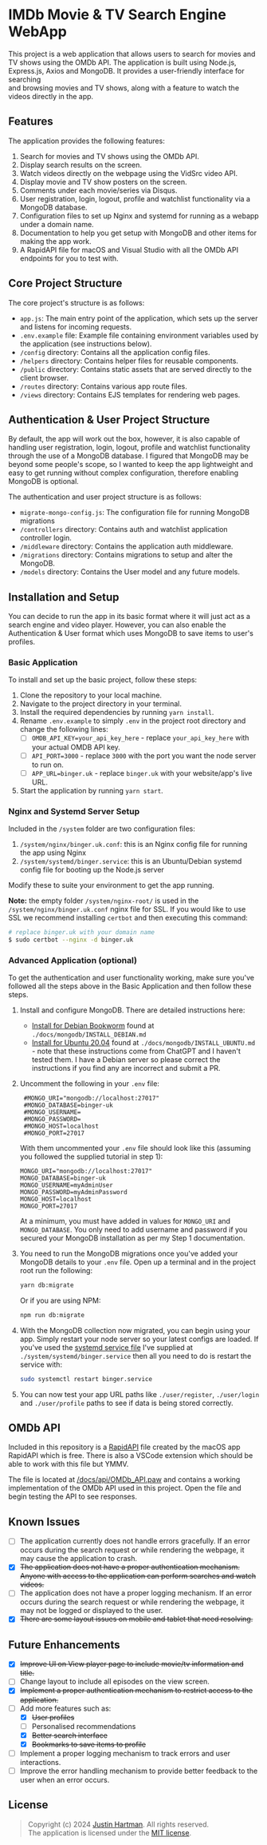 # IMDb Movie & TV Search Engine WebApp

This project is a web application that allows users to search for movies and TV shows using the OMDb API. The 
application is built using Node.js, Express.js, Axios and MongoDB. It provides a user-friendly interface for searching  
and browsing movies and TV shows, along with a feature to watch the videos directly in the app.

## Features

The application provides the following features:

1. Search for movies and TV shows using the OMDb API. 
2. Display search results on the screen. 
3. Watch videos directly on the webpage using the VidSrc video API. 
4. Display movie and TV show posters on the screen.
5. Comments under each movie/series via Disqus.
6. User registration, login, logout, profile and watchlist functionality via a MongoDB database.
7. Configuration files to set up Nginx and systemd for running as a webapp under a domain name.
8. Documentation to help you get setup with MongoDB and other items for making the app work.
9. A RapidAPI file for macOS and Visual Studio with all the OMDb API endpoints for you to test with.

## Core Project Structure

The core project's structure is as follows:

- `app.js`: The main entry point of the application, which sets up the server and listens for incoming requests.
- `.env.example` file: Example file containing environment variables used by the application (see instructions below).
- `/config` directory: Contains all the application config files.
- `/helpers` directory: Contains helper files for reusable components.
- `/public` directory: Contains static assets that are served directly to the client browser.
- `/routes` directory: Contains various app route files.
- `/views` directory: Contains EJS templates for rendering web pages.

## Authentication & User Project Structure

By default, the app will work out the box, however, it is also capable of handling user registration,
login, logout, profile and watchlist functionality through the use of a MongoDB database.
I figured that MongoDB may be beyond some people's scope, so I wanted to keep the app lightweight and easy to get 
running without complex configuration, therefore enabling MongoDB is optional.

The authentication and user project structure is as follows:

- `migrate-mongo-config.js`: The configuration file for running MongoDB migrations
- `/controllers` directory: Contains auth and watchlist application controller login. 
- `/middleware` directory: Contains the application auth middleware.
- `/migrations` directory: Contains migrations to setup and alter the MongoDB.
- `/models` directory: Contains the User model and any future models. 

## Installation and Setup

You can decide to run the app in its basic format where it will just act as a search engine and video player.
However, you can also enable the Authentication & User format which uses MongoDB to save items to user's profiles.

### Basic Application

To install and set up the basic project, follow these steps:

1. Clone the repository to your local machine.
2. Navigate to the project directory in your terminal.
3. Install the required dependencies by running `yarn install`.
4. Rename `.env.example` to simply `.env` in the project root directory and change the following lines:
   - [ ] `OMDB_API_KEY=your_api_key_here` - replace `your_api_key_here` with your actual OMDB API key.
   - [ ] `API_PORT=3000` - replace `3000` with the port you want the node server to run on. 
   - [ ] `APP_URL=binger.uk` - replace `binger.uk` with your website/app's live URL.
5. Start the application by running `yarn start`.

### Nginx and Systemd Server Setup

Included in the `/system` folder are two configuration files:

1. `/system/nginx/binger.uk.conf`: this is an Nginx config file for running the app using Nginx
2. `/system/systemd/binger.service`: this is an Ubuntu/Debian systemd config file for booting up the Node.js server

Modify these to suite your environment to get the app running.

**Note:** the empty folder `/system/nginx-root/` is used in the `/system/nginx/binger.uk.conf` nginx file for SSL.
If you would like to use SSL we recommend installing `certbot` and then executing this command:

```bash
# replace binger.uk with your domain name
$ sudo certbot --nginx -d binger.uk
```

### Advanced Application (optional)

To get the authentication and user functionality working, make sure you've followed all the steps above in the Basic 
Application and then follow these steps.

1. Install and configure MongoDB. There are detailed instructions here:
   - [Install for Debian Bookworm](./docs/mongodb/INSTALL_DEBIAN.md) found at `./docs/mongodb/INSTALL_DEBIAN.md`
   - [Install for Ubuntu 20.04](./docs/mongodb/INSTALL_UBUNTU.md) found at `./docs/mongodb/INSTALL_UBUNTU.md` - note 
     that these instructions come from ChatGPT and I haven't tested them.
     I have a Debian server so please correct the instructions if you find any are incorrect and submit a PR.

2. Uncomment the following in your `.env` file:
   ```dotenv
    #MONGO_URI="mongodb://localhost:27017"
    #MONGO_DATABASE=binger-uk
    #MONGO_USERNAME=
    #MONGO_PASSWORD=
    #MONGO_HOST=localhost
    #MONGO_PORT=27017
   ```
   With them uncommented your `.env` file should look like this (assuming you followed the supplied tutorial in step 1): 
    ```dotenv
    MONGO_URI="mongodb://localhost:27017"
    MONGO_DATABASE=binger-uk
    MONGO_USERNAME=myAdminUser
    MONGO_PASSWORD=myAdminPassword
    MONGO_HOST=localhost
    MONGO_PORT=27017
   ```
   At a minimum, you must have added in values for `MONGO_URI` and `MONGO_DATABASE`.
   You only need to add username and password if you secured your MongoDB installation as per my Step 1 documentation.   

3. You need to run the MongoDB migrations once you've added your MongoDB details to your `.env` file. 
   Open up a terminal and in the project root run the following:
   ```bash
   yarn db:migrate
   ```
   Or if you are using NPM:
   ```bash
   npm run db:migrate
   ```

4. With the MongoDB collection now migrated, you can begin using your app. Simply restart your node server so your 
   latest configs are loaded. If you've used the [systemd service file](./system/systemd/binger.service) I've supplied 
   at `./system/systemd/binger.service` then all you need to do is restart the service with:
   ```bash
   sudo systemctl restart binger.service
   ```

5. You can now test your app URL paths like `./user/register`, `./user/login` and `./user/profile` paths to see if data 
   is being stored correctly.

## OMDb API

Included in this repository is a [RapidAPI](https://rapidapi.com) file created by the macOS app RapidAPI which is free.
There is also a VSCode extension which should be able to work with this file but YMMV.

The file is located at [/docs/api/OMDb_API.paw](/docs/api/OMDb_API.paw) and contains a working implementation of the 
OMDb API used in this project. Open the file and begin testing the API to see responses.

## Known Issues

- [ ] The application currently does not handle errors gracefully. If an error occurs during the search request or 
      while rendering the webpage, it may cause the application to crash.
- [x] ~~The application does not have a proper authentication mechanism. Anyone with access to the application can 
      perform searches and watch videos.~~
- [ ] The application does not have a proper logging mechanism. If an error occurs during the search request or while 
      rendering the webpage, it may not be logged or displayed to the user.
- [x] ~~There are some layout issues on mobile and tablet that need resolving.~~

## Future Enhancements

- [x] ~~Improve UI on View player page to include movie/tv information and title.~~
- [ ] Change layout to include all episodes on the view screen.
- [x] ~~Implement a proper authentication mechanism to restrict access to the application.~~
- [ ] Add more features such as: 
  - [x] ~~User profiles~~ 
  - [ ] Personalised recommendations
  - [x] ~~Better search interface~~
  - [x] ~~Bookmarks to save items to profile~~
- [ ] Implement a proper logging mechanism to track errors and user interactions.
- [ ] Improve the error handling mechanism to provide better feedback to the user when an error occurs.

## License

> Copyright (c) 2024 [Justin Hartman](https://justhart.com). All rights reserved.   
> The application is licensed under the [MIT license](LICENSE.md).
